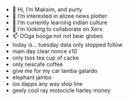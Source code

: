 - 👋 Hi, I’m Maksim, and purty
- 👀 I’m interested in alizee news plotter
- 🌱 I’m currently learning indian culture
- 💞️ I’m looking to collaborate on Xerx
- 📫 OOga booga not not bear globes
- today is... tuesday data only stopped follow
- main day clear nonce x10
- only tsss tea cup of cacke
- only nescafe coffee
- give me for my car lamba galardo
- elephant jambo
- ios dapps any way stop line
- geely cool ray motocicle harley money

